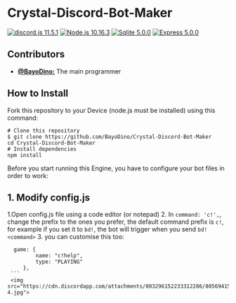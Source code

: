 # Crystal-Discord-Bot-Maker
[![discord.js 11.5.1](https://img.shields.io/badge/discord.js-12.0.1-green.svg)](https://discord.js.org/)
[![Node.js 10.16.3](https://img.shields.io/badge/Node.js-10.16.3-brightgreen.svg)](https://nodejs.org/en/)
[![Sqlite 5.0.0](https://img.shields.io/badge/sqlite3-5.0.0-blue.svg)](https://sqlite.org/)
[![Express 5.0.0](https://img.shields.io/badge/express-14.7.1-red.svg)](https://expressjs.com/)
## Contributors
* [**@BayoDino:**](https://github.com/BayoDino) The main programmer
## How to Install
Fork this repository to your Device (node.js must be installed) using this command:
```
# Clone this repository
$ git clone https://github.com/BayoDino/Crystal-Discord-Bot-Maker
cd Crystal-Discord-Bot-Maker
# Install dependencies
npm install
```
Before you start running this Engine, you have to configure your bot files in order to work:
## 1. Modify config.js
   1.Open config.js file using a code editor (or notepad) 
   2. In `command: 'c!',`, change the prefix to the ones you prefer, the default command prefix is `c!`, for example if you set it to `bd!`, the bot will trigger when you send `bd!<command>`
   3. you can customise this too:
   ```
     game: {
            name: "c!help",
            type: "PLAYING"
        },
    ```
    <img src="https://cdn.discordapp.com/attachments/803296152233312286/805694154235183125/bayodino-4.jpg">
